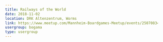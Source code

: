 ```yaml
---
title: Railways of the World
date: 2018-11-02
location: DRK Altenzentrum, Worms
link: https://www.meetup.com/Mannheim-Boardgames-Meetup/events/250708346/
usergroup: bogama
type: usergroup
---
```

